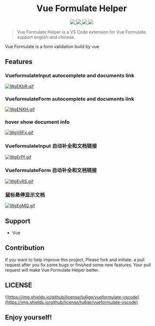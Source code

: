 <p>
  <h1 align="center">Vue Formulate Helper</h1>
</p>

<p align="center">
  <a href="https://github.com/tu6ge/vueformulate-vscode/issues">
    <img src="https://img.shields.io/github/issues/tu6ge/vueformulate-vscode">
  </a>
  <a href="https://github.com/tu6ge/vueformulate-vscode.git">
    <img src="https://img.shields.io/github/forks/tu6ge/vueformulate-vscode">
  </a>
  <a href="https://github.com/tu6ge/vueformulate-vscode.git">
    <img src="https://img.shields.io/github/stars/tu6ge/vueformulate-vscode">
  </a>
  <a href="https://github.com/tu6ge/vueformulate-vscode/blob/master/LICENSE.MD">
    <img src="https://img.shields.io/github/license/tu6ge/vueformulate-vscode">
  </a>
  <br>
</p>

> Vue Formulate Helper is a VS Code extension for Vue Formulate. support english and chinese.

Vue Formulate is a form validation build by vue

## Features

### VueformulateInput autocomplete and documents link

[![WgEKbR.gif](https://z3.ax1x.com/2021/07/25/WgEKbR.gif)](https://imgtu.com/i/WgEKbR)

### VueformulateForm autocomplete and documents link

[![WgENKH.gif](https://z3.ax1x.com/2021/07/25/WgENKH.gif)](https://imgtu.com/i/WgENKH)

### hover show document info

[![WgV6Fx.gif](https://z3.ax1x.com/2021/07/25/WgV6Fx.gif)](https://imgtu.com/i/WgV6Fx)

### VueformulateInput 自动补全和文档链接

[![WgErPf.gif](https://z3.ax1x.com/2021/07/25/WgErPf.gif)](https://imgtu.com/i/WgErPf)

### VueformulateForm 自动补全和文档链接

[![WgEyRS.gif](https://z3.ax1x.com/2021/07/25/WgEyRS.gif)](https://imgtu.com/i/WgEyRS)

### 鼠标悬停显示文档

[![WgEgMQ.gif](https://z3.ax1x.com/2021/07/25/WgEgMQ.gif)](https://imgtu.com/i/WgEgMQ)

## Support

* Vue

## Contribution

If you want to help improve this project, Please fork and initiate. a pull request after you fix some bugs or finished some new features. Your pull request will make Vue Formulate Helper better.

## LICENSE

![https://img.shields.io/github/license/tu6ge/vueformulate-vscode](https://img.shields.io/github/license/tu6ge/vueformulate-vscode)

## **Enjoy yourself!**

